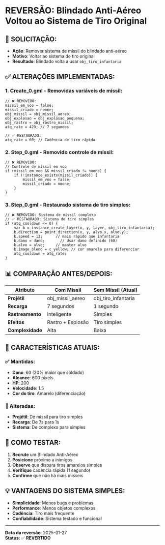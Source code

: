 # REVERSÃO: Blindado Anti-Aéreo Voltou ao Sistema de Tiro Original

## 🚨 **SOLICITAÇÃO:**
- **Ação**: Remover sistema de míssil do blindado anti-aéreo
- **Motivo**: Voltar ao sistema de tiro original
- **Resultado**: Blindado volta a usar `obj_tiro_infantaria`

## ✅ **ALTERAÇÕES IMPLEMENTADAS:**

### **1. Create_0.gml - Removidas variáveis de míssil:**
```gml
// ❌ REMOVIDO:
missil_em_voo = false;
missil_criado = noone;
obj_missil = obj_missil_aereo;
obj_explosao = obj_explosao_pequena;
obj_rastro = obj_rastro_missil;
atq_rate = 420; // 7 segundos

// ✅ RESTAURADO:
atq_rate = 60; // Cadência de tiro rápida
```

### **2. Step_0.gml - Removido controle de míssil:**
```gml
// ❌ REMOVIDO:
// Controle de míssil em voo
if (missil_em_voo && missil_criado != noone) {
    if (!instance_exists(missil_criado)) {
        missil_em_voo = false;
        missil_criado = noone;
    }
}
```

### **3. Step_0.gml - Restaurado sistema de tiro simples:**
```gml
// ❌ REMOVIDO: Sistema de míssil complexo
// ✅ RESTAURADO: Sistema de tiro simples
if (atq_cooldown <= 0) {
    var b = instance_create_layer(x, y, layer, obj_tiro_infantaria);
    b.direction = point_direction(x, y, alvo.x, alvo.y);
    b.speed = 12;      // mais rápido que infantaria
    b.dano = dano;       // Usar dano definido (60)
    b.alvo = alvo;     // manter alvo
    b.image_blend = c_yellow; // cor amarela para diferenciar
    atq_cooldown = atq_rate;
}
```

## 📊 **COMPARAÇÃO ANTES/DEPOIS:**

| Atributo | Com Míssil | Sem Míssil (Atual) |
|----------|------------|-------------------|
| **Projétil** | obj_missil_aereo | obj_tiro_infantaria |
| **Recarga** | 7 segundos | 1 segundo |
| **Rastreamento** | Inteligente | Simples |
| **Efeitos** | Rastro + Explosão | Tiro simples |
| **Complexidade** | Alta | Baixa |

## 🎯 **CARACTERÍSTICAS ATUAIS:**

### **✅ Mantidas:**
- **Dano**: 60 (20% maior que soldado)
- **Alcance**: 600 pixels
- **HP**: 200
- **Velocidade**: 1.5
- **Cor do tiro**: Amarelo (diferenciação)

### **🔄 Alteradas:**
- **Projétil**: De míssil para tiro simples
- **Recarga**: De 7s para 1s
- **Sistema**: De complexo para simples

## 🧪 **COMO TESTAR:**
1. **Recrute** um Blindado Anti-Aéreo
2. **Posicione** próximo a inimigos
3. **Observe** que dispara tiros amarelos simples
4. **Verifique** cadência rápida (1 segundo)
5. **Confirme** que não há mais mísseis

## 💡 **VANTAGENS DO SISTEMA SIMPLES:**
- **Simplicidade**: Menos bugs e problemas
- **Performance**: Menos objetos complexos
- **Cadência**: Tiro mais frequente
- **Confiabilidade**: Sistema testado e funcional

---
**Data da reversão**: 2025-01-27  
**Status**: ✅ **REVERTIDO**
